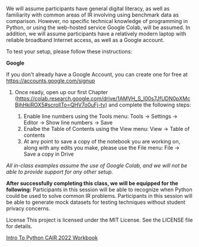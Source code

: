 We will assume participants have general digital literacy, as well as familiarity with common areas of IR involving using benchmark data as comparison. However, no specific technical knowledge of programming in Python, or using the web-hosted service Google Colab, will be assumed. In addition, we will assume participants have a relatively modern laptop with reliable broadband Internet access, as well as a Google account.


To test your setup, please follow these instructions:

**Google**

If you don't already have a Google Account, you can create one for free at https://accounts.google.com/signup

1. Once ready, open up our first Chapter (https://colab.research.google.com/drive/1AMVH_S_l00s7JfUDN0pXMcBjhHkiROX5#scrollTo=QHV7o0uFj-ty) and complete the following steps: 

      1. Enable line numbers using the Tools menu: Tools -> Settings -> Editor -> Show line numbers -> Save
      2. Enalbe the Table of Contents using the View menu: View -> Table of contents
      3. At any point to save a copy of the notebook you are working on, along with any edits you make, please use the File menu: File -> Save a copy in Drive
      
_All in-class examples assume the use of Google Colab, and we will not be able to provide support for any other setup._

**After successfully completing this class, we will be equipped for the following:**
Participants in this session will be able to recognize when Python could be used to solve common IR problems. Participants in this session will be able to generate mock datasets for testing techniques without student privacy concerns.


License
This project is licensed under the MIT License. See the LICENSE file for details.


[Intro To Python CAIR 2022 Workbook](https://colab.research.google.com/drive/1AMVH_S_l00s7JfUDN0pXMcBjhHkiROX5#scrollTo=oY6wWP27MgHR#offline=true&sandboxMode=true)



